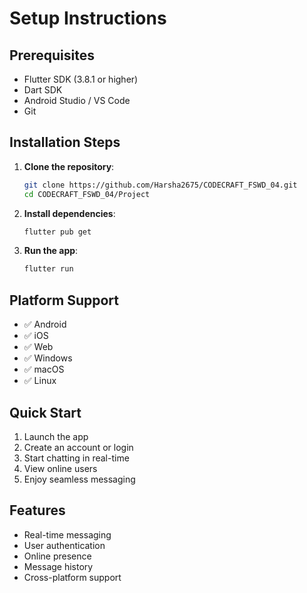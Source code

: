 # Setup Instructions

## Prerequisites
- Flutter SDK (3.8.1 or higher)
- Dart SDK
- Android Studio / VS Code
- Git

## Installation Steps

1. **Clone the repository**:
   ```bash
   git clone https://github.com/Harsha2675/CODECRAFT_FSWD_04.git
   cd CODECRAFT_FSWD_04/Project
   ```

2. **Install dependencies**:
   ```bash
   flutter pub get
   ```

3. **Run the app**:
   ```bash
   flutter run
   ```

## Platform Support
- ✅ Android
- ✅ iOS  
- ✅ Web
- ✅ Windows
- ✅ macOS
- ✅ Linux

## Quick Start
1. Launch the app
2. Create an account or login
3. Start chatting in real-time
4. View online users
5. Enjoy seamless messaging

## Features
- Real-time messaging
- User authentication
- Online presence
- Message history
- Cross-platform support
